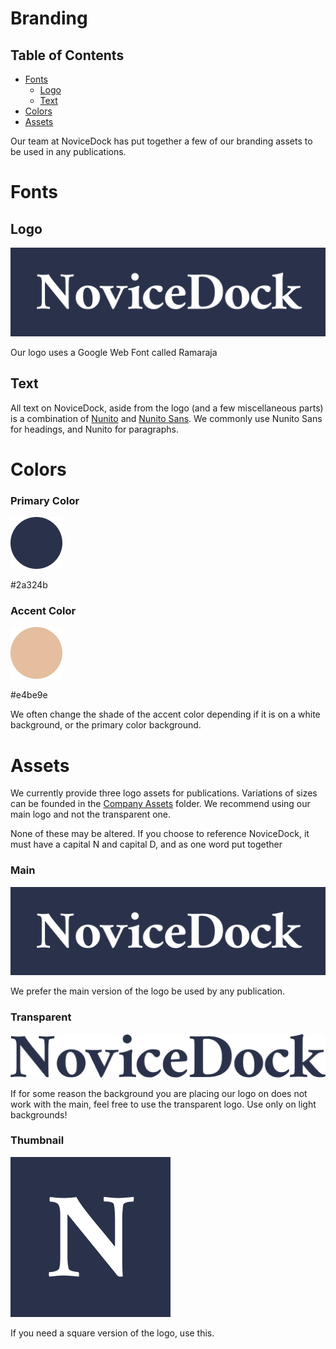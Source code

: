 # Branding

## Table of Contents
- [Fonts](#fonts)
  * [Logo](#logo)
  * [Text](#text)
- [Colors](#colors)
- [Assets](#assets)

Our team at NoviceDock has put together a few of our branding assets to be used in any publications.

# Fonts

## Logo
![NoviceDock Logo](/Assets/Company/logo-main/novicedock-512w.png)

Our logo uses a Google Web Font called Ramaraja

## Text
All text on NoviceDock, aside from the logo (and a few miscellaneous parts) is a combination of [Nunito](https://fonts.google.com/specimen/Nunito) and [Nunito Sans](https://fonts.google.com/specimen/Nunito+Sans). We commonly use Nunito Sans for headings, and Nunito for paragraphs.

# Colors

### Primary Color 

![Primary Color](/Assets/Github/primary.png)

#2a324b

### Accent Color

![Secondary Color](/Assets/Github/secondary.png)

#e4be9e

We often change the shade of the accent color depending if it is on a white background, or the primary color background.

# Assets

We currently provide three logo assets for publications. Variations of sizes can be founded in the [Company Assets](Assets/Company) folder. We recommend using our main logo and not the transparent one.

None of these may be altered. If you choose to reference NoviceDock, it must have a capital N and capital D, and as one word put together

### Main
![NoviceDock Logo](/Assets/Company/logo-main/novicedock-512w.png)

We prefer the main version of the logo be used by any publication.

### Transparent
![NoviceDock Logo](/Assets/Company/logo-transparent-background/logo-transparent-512w.png)

If for some reason the background you are placing our logo on does not work with the main, feel free to use the transparent logo. Use only on light backgrounds!

### Thumbnail
![NoviceDock Logo](/Assets/Company/logo-thumbnail/logo-thumb-256x256.png)

If you need a square version of the logo, use this.
